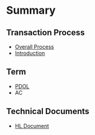 # Summary

## Transaction Process

* [Overall Process](transaction-process/overall-process.md)
* [Introduction](README.md)

## Term

* [PDOL](term/pdol.md)
* AC

## Technical Documents

* [HL Document](technical-documents/hl-document.md)

